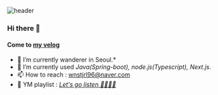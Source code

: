 ![header](https://capsule-render.vercel.app/api?type=rect&color=gradient&height=80&section=header&text=Junsugi's%20Profile&fontSize=40)
### Hi there 👋
#### Come to [my velog](https://velog.io/@junsugi) 

- 🔭 I’m currently wanderer in Seoul.*
- 🌱 I’m currently used *Java(Spring-boot), node.js(Typescript), Next.js.*
- 📫 How to reach : wnstjrl96@naver.com
- 🎼 YM playlist : *[Let's go listen 💁‍♂️🤷‍♂️](https://www.youtube.com/watch?v=wDfqXR_5yyQ)*
